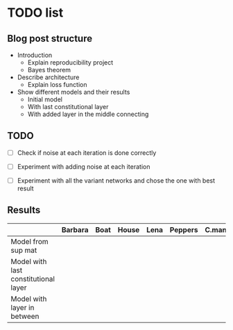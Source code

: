 # TODO list

## Blog post structure

* Introduction
  * Explain reproducibility project
  * Bayes theorem
* Describe architecture
  * Explain loss function
* Show different models and their results
  * Initial model
  * With last constitutional layer
  * With added layer in the middle connecting 

## TODO

- [ ] Check if noise at each iteration is done correctly

- [ ] Experiment with adding noise at each iteration

- [ ] Experiment with all the variant networks and chose the one with best result

## Results

|                                      | Barbara | Boat | House | Lena | Peppers | C.man | Couple | Finger | Hill | Man  | Montage |
| ------------------------------------ | ------- | ---- | ----- | ---- | ------- | ----- | ------ | ------ | ---- | ---- | ------- |
| Model from sup mat                   |         |      |       |      |         |       |        |        |      |      |         |
| Model with last constitutional layer |         |      |       |      |         |       |        |        |      |      |         |
| Model with layer in between          |         |      |       |      |         |       |        |        |      |      |         |